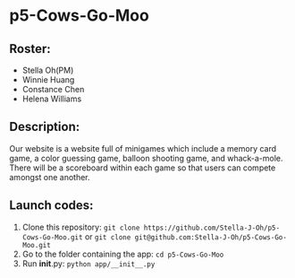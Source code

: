 # p5-Cows-Go-Moo

## Roster:
- Stella Oh(PM)
- Winnie Huang
- Constance Chen
- Helena Williams

## Description:
Our website is a website full of minigames which include a memory card game, a color guessing game, balloon shooting game, and whack-a-mole. There will be a scoreboard within each game so that users can compete amongst one another.

## Launch codes:
1. Clone this repository: `git clone https://github.com/Stella-J-Oh/p5-Cows-Go-Moo.git` or `git clone git@github.com:Stella-J-Oh/p5-Cows-Go-Moo.git`
2. Go to the folder containing the app: `cd p5-Cows-Go-Moo`
3. Run __init__.py: `python app/__init__.py`
